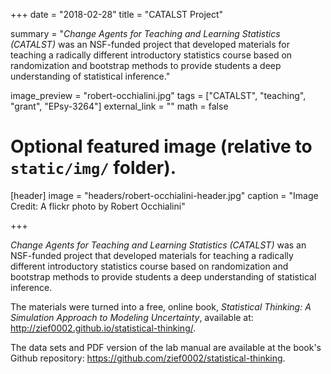 +++
date = "2018-02-28"
title = "CATALST Project"

summary = "*Change Agents for Teaching and Learning Statistics (CATALST)* was an NSF-funded project that developed materials for teaching a radically different introductory statistics course based on randomization and bootstrap methods to provide students a deep understanding of statistical inference."

image_preview = "robert-occhialini.jpg"
tags = ["CATALST", "teaching", "grant", "EPsy-3264"]
external_link = ""
math = false

# Optional featured image (relative to `static/img/` folder).
[header]
image = "headers/robert-occhialini-header.jpg"
caption = "Image Credit: A flickr photo by Robert Occhialini"

+++

*Change Agents for Teaching and Learning Statistics (CATALST)* was an NSF-funded project that developed materials for teaching a radically different introductory statistics course based on randomization and bootstrap methods to provide students a deep understanding of statistical inference.

The materials were turned into a free, online book, *Statistical Thinking: A Simulation Approach to Modeling Uncertainty*, available at: http://zief0002.github.io/statistical-thinking/. 

The data sets and PDF version of the lab manual are available at the book's Github repository: https://github.com/zief0002/statistical-thinking.